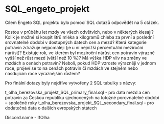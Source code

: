 # SQL_engeto_projekt

Cílem Engeto SQL projektu bylo pomocí SQL dotazů odpovědět na 5 otázek.

Rostou v průběhu let mzdy ve všech odvětvích, nebo v některých klesají?
Kolik je možné si koupit litrů mléka a kilogramů chleba za první a poslední srovnatelné období v dostupných datech cen a mezd?
Která kategorie potravin zdražuje nejpomaleji (je u ní nejnižší percentuální meziroční nárůst)?
Existuje rok, ve kterém byl meziroční nárůst cen potravin výrazně vyšší než růst mezd (větší než 10 %)?
Má výška HDP vliv na změny ve mzdách a cenách potravin? Neboli, pokud HDP vzroste výrazněji v jednom roce, projeví se to na cenách potravin či mzdách ve stejném nebo násdujícím roce výraznějším růstem?

Pro finální dotazy byly nejdříve vytvořeny 2 SQL tabulky s názvy:

t_olha_berezovska_projekt_SQL_primary_final.sql - pro data mezd a cen potravin za Českou republiku sjednocených na totožné porovnatelné období – společné roky
t_olha_berezovska_projekt_SQL_secondary_final.sql - pro dodatečná data o dalších evropských státech

Discord.name - IfOlha
